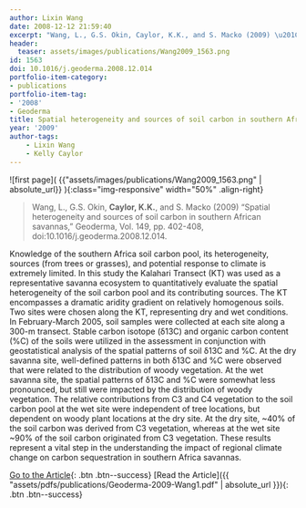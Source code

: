 ```yaml
---
author: Lixin Wang
date: 2008-12-12 21:59:40
excerpt: "Wang, L., G.S. Okin, Caylor, K.K., and S. Macko (2009) \u201CSpatial heterogeneity and sources of soil carbon in southern African savannas,\u201D Geoderma, Vol. 149, pp. 402-408, doi:10.1016/ j.geoderma.2008.12.014."
header:
  teaser: assets/images/publications/Wang2009_1563.png
id: 1563
doi: 10.1016/j.geoderma.2008.12.014
portfolio-item-category:
- publications
portfolio-item-tag:
- '2008'
- Geoderma
title: Spatial heterogeneity and sources of soil carbon in southern African savannas
year: '2009'
author-tags:
    - Lixin Wang
    - Kelly Caylor
---
```


![first page]( {{"assets/images/publications/Wang2009_1563.png" | absolute_url}} ){:class="img-responsive" width="50%" .align-right}

> Wang, L., G.S. Okin, **Caylor, K.K.**, and S. Macko (2009) “Spatial heterogeneity and sources of soil carbon in southern African savannas,” Geoderma, Vol. 149, pp. 402-408, doi:10.1016/j.geoderma.2008.12.014.


Knowledge of the southern Africa soil carbon pool, its heterogeneity, sources (from trees or grasses), and potential response to climate is extremely limited. In this study the Kalahari Transect (KT) was used as a representative savanna ecosystem to quantitatively evaluate the spatial heterogeneity of the soil carbon pool and its contributing sources. The KT encompasses a dramatic aridity gradient on relatively homogenous soils. Two sites were chosen along the KT, representing dry and wet conditions. In February-March 2005, soil samples were collected at each site along a 300-m transect. Stable carbon isotope (δ13C) and organic carbon content (%C) of the soils were utilized in the assessment in conjunction with geostatistical analysis of the spatial patterns of soil δ13C and %C. At the dry savanna site, well-defined patterns in both δ13C and %C were observed that were related to the distribution of woody vegetation. At the wet savanna site, the spatial patterns of δ13C and %C were somewhat less pronounced, but still were impacted by the distribution of woody vegetation. The relative contributions from C3 and C4 vegetation to the soil carbon pool at the wet site were independent of tree locations, but dependent on woody plant locations at the dry site. At the dry site, ~40% of the soil carbon was derived from C3 vegetation, whereas at the wet site ~90% of the soil carbon originated from C3 vegetation. These results represent a vital step in the understanding the impact of regional climate change on carbon sequestration in southern Africa savannas.


[Go to the Article](http://dx.doi.org/10.1016/j.geoderma.2008.12.014){: .btn .btn--success} [Read the Article]({{ "assets/pdfs/publications/Geoderma-2009-Wang1.pdf" | absolute_url }}){: .btn .btn--success}